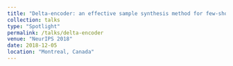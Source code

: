 ```yaml
---
title: "Delta-encoder: an effective sample synthesis method for few-shot object recognition"
collection: talks
type: "Spotlight"
permalink: /talks/delta-encoder
venue: "NeurIPS 2018"
date: 2018-12-05
location: "Montreal, Canada"
---
```


